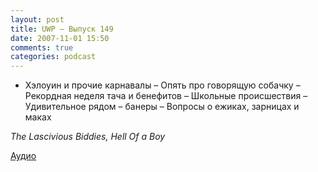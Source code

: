 ```yaml
---
layout: post
title: UWP – Выпуск 149
date: 2007-11-01 15:50
comments: true
categories: podcast
---
```


- Хэлоуин и прочие карнавалы
– Опять про говорящую собачку
– Рекордная неделя тача и бенефитов
– Школьные происшествия
– Удивительное рядом – банеры
– Вопросы о ежиках, зарницах и маках

_The Lascivious Biddies, Hell Of a Boy_

[Аудио](https://podcast.umputun.com/media/ump_podcast149.mp3)
<audio src="https://podcast.umputun.com/media/ump_podcast149.mp3" preload="none">
